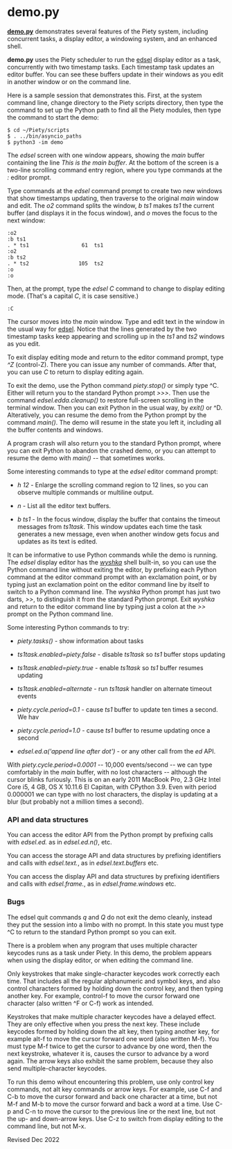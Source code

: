 
demo.py
=======

**[demo.py](demo.py)** demonstrates several features of the Piety system,
including concurrent tasks, a display editor, a windowing system,
and an enhanced shell.

**demo.py** uses the Piety scheduler to run the
[edsel](../editors/edsel) display editor as a task,
concurrently with two timestamp tasks.  Each timestamp task updates an
editor buffer.  You can see these buffers update in their windows as
you edit in another window or on the command line.

Here is a sample session that demonstrates this.  First, at the system
command line, change directory to the Piety scripts directory, then
type the command to set up the Python path to find all the Piety modules, 
then type the command to start the demo:

    $ cd ~/Piety/scripts
    $ . ../bin/asyncio_paths
    $ python3 -im demo

The *edsel* screen with one window appears, showing the *main* buffer
containing the line *This is the main buffer*.  At the bottom of the
screen is a two-line scrolling command entry region, where you type
commands at the *:* editor prompt.

Type commands at the *edsel* command prompt to create
two new windows that show timestamps updating, then traverse to
the original *main* window and edit.  The *o2* command splits the window,
*b ts1* makes *ts1* the current buffer (and displays it in the focus window),
and *o* moves the focus to the next window:

    :o2
    :b ts1
    . * ts1                 61  ts1
    :o2
    :b ts2
    . * ts2                105  ts2
    :o
    :o

Then, at the prompt, type the *edsel* *C* command to change to
display editing mode. (That's a capital *C*, it is case sensitive.)

    :C

The cursor moves into the *main* window.  Type and edit text
in the window in the usual way for [edsel](../editors/edsel).
Notice that the lines generated by the two timestamp
tasks keep appearing and
scrolling up in the *ts1* and *ts2* windows as you edit.

To exit display editing mode and return to the editor command prompt, type
*^Z*  (control-Z).  There you can issue any number of commands.
After that, you can use *C* to return to display editing again.

To exit the demo, use the Python command *piety.stop()* or simply type
^C.  Either will return you to the standard Python prompt *>>>*.  Then
use the command *edsel.edda.cleanup()* to restore full-screen
scrolling in the terminal window.  Then you can exit Python in the
usual way, by *exit()* or ^D.  Alteratively, you can resume the demo
from the Python prompt by the command *main()*.   The demo will resume
in the state you left it, including all the buffer contents and windows.

A program crash will also return you to the standard Python prompt,
where you can exit Python to abandon the crashed demo, or you can
attempt to resume the demo with *main()* -- that sometimes works.

Some interesting commands to type at the *edsel* editor command prompt:

 - *h 12* - Enlarge the scrolling command region to 12 lines, so 
 you can observe multiple commands or multiline output.

 - *n* - List all the editor text buffers.

 - *b ts1* - In the focus window, display the buffer that contains the
 timeout messages from *ts1task*.  This window updates each time the
 task generates a new message, even when another window gets focus
 and updates as its text is edited.

It can be informative to use Python commands while the demo is running.
The *edsel* display editor has the *[wyshka](../shells/wyshka.py)*
shell built-in, so you can use the Python command line without exiting
the editor, by prefixing each Python command at the editor command
prompt with an exclamation point, or by typing just an exclamation
point on the editor command line by itself to switch to a Python
command line.  The *wyshka* Python prompt has just two darts, *>>*,
to distinguish it from the standard Python prompt.  Exit *wyshka* and
return to the editor command line by typing just a colon at the *>>* prompt on
the Python command line.

Some interesting Python commands to try:

 - *piety.tasks()* - show information about tasks

 - *ts1task.enabled=piety.false* - disable *ts1task* so *ts1* buffer stops updating

 - *ts1task.enabled=piety.true* -  enable *ts1task* so *ts1* buffer resumes updating

 - *ts1task.enabled=alternate* - run *ts1task* handler on alternate timeout events

 - *piety.cycle.period=0.1* - cause *ts1* buffer to update ten times a second.  We hav

 - *piety.cycle.period=1.0* - cause *ts1* buffer to resume updating once a second

 - *edsel.ed.a('append line after dot')* - or any other call from the *ed* API.

With *piety.cycle.period=0.0001* -- 10,000 events/second -- we can type
comfortably in the *main* buffer, with no lost characters -- although 
the cursor blinks furiously.   This is on an
early 2011 MacBook Pro, 2.3 GHz Intel Core i5, 4 GB, OS X 10.11.6 El
Capitan, with CPython 3.9.  Even with period 0.000001 we can type with
no lost characters, the display is updating at a blur (but probably not
a million times a second).

### API and data structures ###

You can access the editor API from the Python prompt
by prefixing calls with *edsel.ed.* as in *edsel.ed.n()*, etc.

You can access the storage API and data structures by prefixing identifiers
and calls with *edsel.text.*, as in *edsel.text.buffers* etc.

You can access the display API and data structures by prefixing identifiers
and calls with *edsel.frame.*, as in *edsel.frame.windows* etc.

### Bugs ###

The edsel quit commands *q* and *Q* do not exit the demo cleanly, instead
they put the session into a limbo with no prompt.  In this state you
must type ^C to return to the standard Python prompt so you can exit.

There is a problem when any program that uses multiple character
keycodes runs as a task under Piety.  In this demo, the problem appears
when using the display editor, or when editing the command line.

Only keystrokes that make single-character keycodes work correctly
each time.  That includes all the regular alphanumeric and symbol keys,
and also control characters formed by holding down the control key,
and then typing another key. For example, control-f to move the cursor
forward one character (also written ^F or C-f) work as intended.

Keystrokes that make multiple character keycodes have a delayed
effect.  They are only effective when you press the next key.  These
include keycodes formed by holding down the alt key, then typing another
key, for example alt-f to move the cursor forward one word (also
written M-f).  You must type M-f twice to get the cursor to advance by
one word, then the next keystroke, whatever it is, causes the cursor
to advance by a word again.  The arrow keys also exhibit the same
problem, because they also send multiple-character keycodes.

To run this demo wihout encountering this problem, use only control
key commands, not alt key commands or arrow keys.  For example, use
C-f and C-b to move the cursor forward and back one character at a
time, but not M-f and M-b to move the cursor forward and back a word
at a time.  Use C-p and C-n to move the cursor to the previous line or
the next line, but not the up- and down-arrow keys.   Use C-z to switch
from display editing to the command line, but not M-x.

Revised Dec 2022
